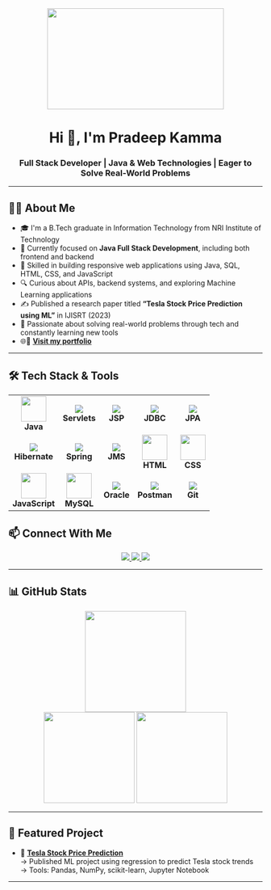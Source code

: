<div align="center">
  <img height="200", width="350" src="https://encrypted-tbn0.gstatic.com/images?q=tbn:ANd9GcQPLkVglnKVK92pdwh8FmAvVChT9K-LTkC35w&usqp=CAU"  />
</div>

<h1 align="center">Hi 👋, I'm Pradeep Kamma</h1>
<h3 align="center">Full Stack Developer | Java & Web Technologies | Eager to Solve Real-World Problems</h3>

---

## 👨‍💻 About Me
- 🎓 I'm a B.Tech graduate in Information Technology from NRI Institute of Technology
- 💼 Currently focused on **Java Full Stack Development**, including both frontend and backend
- 🧩 Skilled in building responsive web applications using Java, SQL, HTML, CSS, and JavaScript
- 🔍 Curious about APIs, backend systems, and exploring Machine Learning applications
- ✍️ Published a research paper titled **“Tesla Stock Price Prediction using ML”** in IJISRT (2023)
- 🧠 Passionate about solving real-world problems through tech and constantly learning new tools
- 🌐🔗 **[Visit my portfolio](kammapradeepportfolio.netlify.app)**


---

## 🛠️ Tech Stack & Tools

<div align="center">

<table>
  <tr>
    <td align="center">
      <img src="https://cdn.jsdelivr.net/gh/devicons/devicon/icons/java/java-original.svg" width="50"/><br><b>Java</b>
    </td>
    <td align="center">
      <img src="https://img.shields.io/badge/Servlets-4B8BBE?style=for-the-badge&logo=java&logoColor=white"/><br><b>Servlets</b>
    </td>
    <td align="center">
      <img src="https://img.shields.io/badge/JSP-007396?style=for-the-badge&logo=java&logoColor=white"/><br><b>JSP</b>
    </td>
    <td align="center">
      <img src="https://img.shields.io/badge/JDBC-007396?style=for-the-badge&logo=java&logoColor=white"/><br><b>JDBC</b>
    </td>
    <td align="center">
      <img src="https://img.shields.io/badge/JPA-323330?style=for-the-badge&logo=java&logoColor=white"/><br><b>JPA</b>
    </td>
  </tr>
  <tr>
    <td align="center">
      <img src="https://img.shields.io/badge/Hibernate-59666C?style=for-the-badge&logo=hibernate&logoColor=white"/><br><b>Hibernate</b>
    </td>
    <td align="center">
      <img src="https://img.shields.io/badge/Spring-6DB33F?style=for-the-badge&logo=spring&logoColor=white"/><br><b>Spring</b>
    </td>
    <td align="center">
      <img src="https://img.shields.io/badge/JMS-007396?style=for-the-badge&logo=java&logoColor=white"/><br><b>JMS</b>
    </td>
    <td align="center">
      <img src="https://cdn.jsdelivr.net/gh/devicons/devicon/icons/html5/html5-original.svg" width="50"/><br><b>HTML</b>
    </td>
    <td align="center">
      <img src="https://cdn.jsdelivr.net/gh/devicons/devicon/icons/css3/css3-original.svg" width="50"/><br><b>CSS</b>
    </td>
  </tr>
  <tr>
    <td align="center">
      <img src="https://cdn.jsdelivr.net/gh/devicons/devicon/icons/javascript/javascript-original.svg" width="50"/><br><b>JavaScript</b>
    </td>
    <td align="center">
      <img src="https://cdn.jsdelivr.net/gh/devicons/devicon/icons/mysql/mysql-original.svg" width="50"/><br><b>MySQL</b>
    </td>
    <td align="center">
      <img src="https://img.shields.io/badge/Oracle-007396?style=for-the-badge&logo=oracle&logoColor=white"/><br><b>Oracle</b>
    </td>
    <td align="center">
      <img src="https://img.shields.io/badge/Postman-FF6C37?style=for-the-badge&logo=postman&logoColor=white"/><br><b>Postman</b>
    </td>
    <td align="center">
      <img src="https://img.shields.io/badge/Git-F05032?style=for-the-badge&logo=git&logoColor=white"/><br><b>Git</b>
    </td>
  </tr>
</table>

</div>





## 📫 Connect With Me

<div align="center">
  <a href="https://www.linkedin.com/in/kammapradeep" target="_blank">
    <img src="https://img.shields.io/static/v1?message=LinkedIn&logo=linkedin&label=&color=0077B5&logoColor=white&style=for-the-badge" />
  </a>
  <a href="https://x.com/kammapradeep25?t=zgu4Xj-RTpwn4HlpR63Ggg&s=08" target="_blank">
    <img src="https://img.shields.io/static/v1?message=Twitter&logo=twitter&label=&color=1DA1F2&logoColor=white&style=for-the-badge" />
  </a>
  <a href="mailto:kammapradeep2002@gmail.com" target="_blank">
    <img src="https://img.shields.io/static/v1?message=Gmail&logo=gmail&label=&color=D14836&logoColor=white&style=for-the-badge" />
  </a>
</div>

---

## 📊 GitHub Stats

<div align="center">
  <img src="https://github-readme-streak-stats.herokuapp.com?user=Pradeepkamma&theme=dark&hide_border=false" height="200" />
</div>

<div align="center">
  <img src="https://github-readme-stats.vercel.app/api?username=Pradeepkamma&show_icons=true&theme=dark&hide_border=false" height="180" />
  <img src="https://github-readme-stats.vercel.app/api/top-langs/?username=Pradeepkamma&layout=compact&theme=dark&hide_border=false" height="180" />
</div>

---

## 📌 Featured Project

- 🔗 **[Tesla Stock Price Prediction](https://github.com/Pradeepkamma/Tesla-Stock-Price-Prediction)**  
  → Published ML project using regression to predict Tesla stock trends  
  → Tools: Pandas, NumPy, scikit-learn, Jupyter Notebook

---
